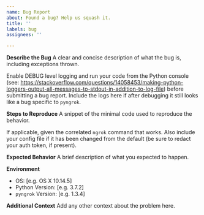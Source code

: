 ```yaml
---
name: Bug Report
about: Found a bug? Help us squash it.
title: ''
labels: bug
assignees: ''

---
```


**Describe the Bug**
A clear and concise description of what the bug is, including exceptions thrown.

Enable DEBUG level logging and run your code from the Python console (see: https://stackoverflow.com/questions/14058453/making-python-loggers-output-all-messages-to-stdout-in-addition-to-log-file) before submitting a bug report. Include the logs here if after debugging it still looks like a bug specific to `pyngrok`.

**Steps to Reproduce**
A snippet of the minimal code used to reproduce the behavior.

If applicable, given the correlated `ngrok` command that works. Also include your config file if it has been changed from the default (be sure to redact your auth token, if present).

**Expected Behavior**
A brief description of what you expected to happen.

**Environment**
- OS: \[e.g. OS X 10.14.5]
- Python Version: \[e.g. 3.7.2]
- `pyngrok` Version: \[e.g. 1.3.4]

**Additional Context**
Add any other context about the problem here.
